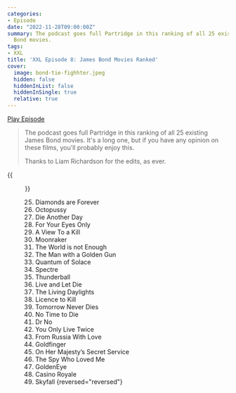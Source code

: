 ```yaml
---
categories:
- Episode
date: "2022-11-28T09:00:00Z"
summary: The podcast goes full Partridge in this ranking of all 25 existing James
  Bond movies.
tags:
- XXL
title: 'XXL Episode 8: James Bond Movies Ranked'
cover: 
  image: bond-tie-fighhter.jpeg
  hidden: false
  hiddenInList: false
  hiddenInSingle: true
  relative: true
---
```


[Play Episode](https://www.patreon.com/posts/xxl-episode-8-75184810)
> The podcast goes full Partridge in this ranking of all 25 existing James Bond movies. It's a long one, but if you have any opinion on these films, you'll probably enjoy this.
>
> Thanks to Liam Richardson for the edits, as ever.

{{<figure 
    src="bond-tie-fighhter.jpeg" 
    caption="Image credit: Alex" 
    alt="Bond Villain with Tie Fighter">}}

25. Diamonds are Forever
24. Octopussy
23. Die Another Day
22. For Your Eyes Only
21. A View To a Kill
20. Moonraker
19. The World is not Enough
18. The Man with a Golden Gun
17. Quantum of Solace
16. Spectre
15. Thunderball
14. Live and Let Die
13. The Living Daylights
12. Licence to Kill
11. Tomorrow Never Dies
10. No Time to Die
9. Dr No
8. You Only Live Twice
7. From Russia With Love
6. Goldfinger
5. On Her Majesty’s Secret Service
4. The Spy Who Loved Me
3. GoldenEye
2. Casino Royale
1. Skyfall
{reversed="reversed"}
